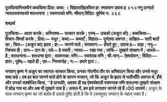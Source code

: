 **पूजयित्वाभिभाष्यैनं कथयित्वा प्रिया: कथा: ।** **विज्ञाताखिलचित्त ज्ञ: स्मयमान उवाच ह ॥ ५॥** **ननु दानपते न्यस्तस्त्वय्यास्ते शतधन्वना ।** **स्यमन्तको मणि: श्रीमान् विदित: पूर्वमेव न: ॥ ६॥** 

**शब्दार्थ** 

**पूजयित्वा—** **आदर करके** **; अभिभाष्य—** **सत्कार करके** **; एनम्—** **उसको (अक्रूर को)** **; कथयित्वा—** **विचार-विमर्श करके** **;** **प्रिया:—** **मधुर** **; कथा:—** **कथाएँ** **; विज्ञात—** **पूर्णतया अवगत** **; अखिल—** **सारी बातों का** **; चित्त—** **(अक्रूर का) हृदय** **; ज्ञ:—** **जानने वाले** **; स्मयमान:—** **हँसते हुए** **; उवाच ह—** **कहा** **; ननु—** **निश्चय ही** **; दान—** **दान के** **; पते—** **हे स्वामी** **; न्यस्त:—** **रखा गया** **;** **त्वयि—** **तुश्हारे संरक्षण में** **; आस्ते—** **है** **; शतधन्वना—** **शतधन्वा द्वारा** **; स्यमन्तक: मणि:—** **स्यमंतक मणि** **; श्री-मान्—** **ऐश्वर्यवान्** **;** **विदित:—** **ज्ञात** **; पूर्वम्—** **पहले ही** **; एव—** **निस्सन्देह** **; न:—** **हमारे द्वारा।** **.** 

**भगवान् कृष्ण ने अक्रूर का स्वागत-सत्कार किया, उनका गोपनीय तौर पर अभिवादन** **किया और उनसे मधुर शब्द कहे। तब हर बात जानने वाले होने के कारण भगवान्, जो कि** **अक्रूर के हृदय से भलीभाँति अवगत थे, हँसे और उनको सश्बोधित किया, ''हे दानपति, अवश्य** **ही वह ऐश्वर्यशाली स्यमन्तक मणि शतधन्वा तुश्हारे संरक्षण में छोड़ गया था और अब भी तुश्हारे** **पास है। असल में, हम इसे लगातार जानते रहे हैं।ÓÓ** **तात्पर्य :** अक्रूर के साथ भगवान् कृष्ण का जो बर्ताव है उससे पुष्टि होती है कि वे (सचमुच) भगवान् के महान् भक्त हैं।  